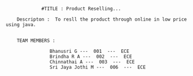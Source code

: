                  #TITLE : Product Reselling...

        Descripton :  To resll the product through online in low price using java. 


        TEAM MEMBERS :
                
                    Bhanusri G ---  001  ---  ECE
                    Brindha R A ---  002  ---  ECE
                    Chinnathai A ---  003  ---  ECE
                    Sri Jaya Jothi M ---  006  ---  ECE